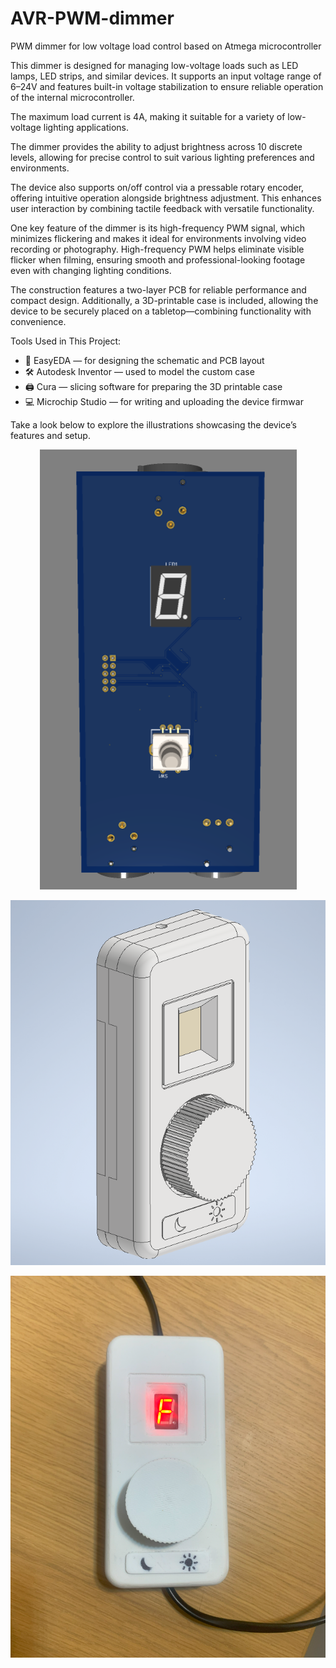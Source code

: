 ﻿# AVR-PWM-dimmer
PWM dimmer for low voltage load control based on Atmega microcontroller

This dimmer is designed for managing low-voltage loads such as LED lamps, 
LED strips, and similar devices. It supports an input voltage range of 6–24V 
and features built-in voltage stabilization to ensure reliable 
operation of the internal microcontroller. 

The maximum load current is 4A, making it suitable for 
a variety of low-voltage lighting applications.

The dimmer provides the ability to adjust brightness across 10 discrete levels, 
allowing for precise control to suit various lighting preferences and environments.

The device also supports on/off control via a pressable rotary encoder, 
offering intuitive operation alongside brightness adjustment. 
This enhances user interaction by combining tactile feedback with versatile functionality.

One key feature of the dimmer is its high-frequency PWM signal,
which minimizes flickering and makes it ideal for environments involving video recording or photography.
High-frequency PWM helps eliminate visible flicker when filming,
ensuring smooth and professional-looking footage even with changing lighting conditions.

The construction features a two-layer PCB for reliable performance and compact design. 
Additionally, a 3D-printable case is included, 
allowing the device to be securely placed on a tabletop—combining functionality with convenience.

Tools Used in This Project:
- 🧩 EasyEDA — for designing the schematic and PCB layout
- 🛠️ Autodesk Inventor — used to model the custom case
- 🖨️ Cura — slicing software for preparing the 3D printable case
- 💻 Microchip Studio — for writing and uploading the device firmwar

Take a look below to explore the illustrations showcasing the device’s features and setup.

<p align="center">
  <img src="res/PCB_3D.png" alt="PCB 3D">
</p>

<p align="center">
  <img src="res/Front_view_3D.png" alt="CAD 3D">
</p>

<p align="center">
  <img src="res/Photo_view.png" alt="Real">
</p>





